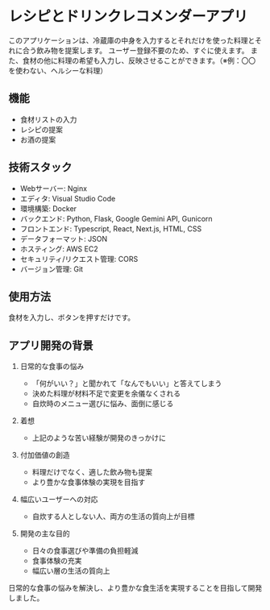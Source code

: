 # レシピとドリンクレコメンダーアプリ
このアプリケーションは、冷蔵庫の中身を入力するとそれだけを使った料理とそれに合う飲み物を提案します。
ユーザー登録不要のため、すぐに使えます。
また、食材の他に料理の希望も入力し、反映させることができます。（※例：〇〇を使わない、ヘルシーな料理）

## 機能
- 食材リストの入力
- レシピの提案
- お酒の提案
## 技術スタック
- Webサーバー: Nginx
- エディタ: Visual Studio Code
- 環境構築: Docker
- バックエンド: Python, Flask, Google Gemini API, Gunicorn
- フロントエンド: Typescript, React, Next.js, HTML, CSS
- データフォーマット: JSON
- ホスティング: AWS EC2
- セキュリティ/リクエスト管理: CORS
- バージョン管理: Git

## 使用方法
食材を入力し、ボタンを押すだけです。

## アプリ開発の背景
1. 日常的な食事の悩み
   - 「何がいい？」と聞かれて「なんでもいい」と答えてしまう
   - 決めた料理が材料不足で変更を余儀なくされる
   - 自炊時のメニュー選びに悩み、面倒に感じる

2. 着想
   - 上記のような苦い経験が開発のきっかけに

3. 付加価値の創造
   - 料理だけでなく、適した飲み物も提案
   - より豊かな食事体験の実現を目指す

4. 幅広いユーザーへの対応
   - 自炊する人としない人、両方の生活の質向上が目標

5. 開発の主な目的
   - 日々の食事選びや準備の負担軽減
   - 食事体験の充実
   - 幅広い層の生活の質向上

日常的な食事の悩みを解決し、より豊かな食生活を実現することを目指して開発しました。


